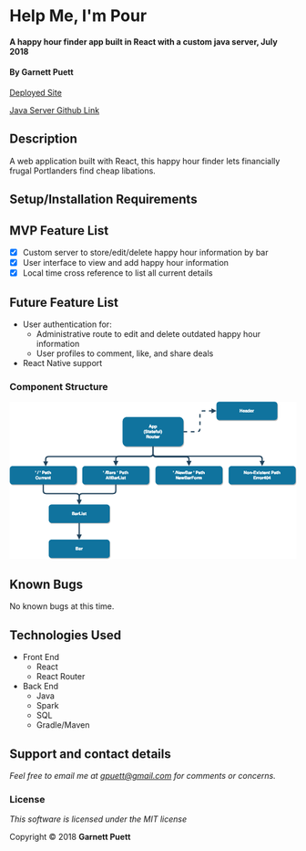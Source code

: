 # Help Me, I'm Pour

#### A happy hour finder app built in React with a custom java server, July 2018

#### By Garnett Puett

<a href='https://gpuett.github.io/help-me-im-pour/'>Deployed Site</a>

<a href='https://github.com/gpuett/im-pour-java-server'>Java Server Github Link</a>

## Description
A web application built with React, this happy hour finder lets financially frugal Portlanders find cheap libations.

## Setup/Installation Requirements

## MVP Feature List
 - [x] Custom server to store/edit/delete happy hour information by bar
 - [x] User interface to view and add happy hour information
 - [x] Local time cross reference to list all current details

## Future Feature List
* User authentication for:
  * Administrative route to edit and delete outdated happy hour information
  * User profiles to comment, like, and share deals
* React Native support

### Component Structure
![Web-view components](./src/assets/images/components.png)

## Known Bugs
No known bugs at this time.

## Technologies Used
* Front End
  * React
  * React Router
* Back End
  * Java
  * Spark
  * SQL
  * Gradle/Maven

## Support and contact details

_Feel free to email me at gpuett@gmail.com for comments or concerns._

### License

*This software is licensed under the MIT license*

Copyright &copy; 2018 **Garnett Puett**

